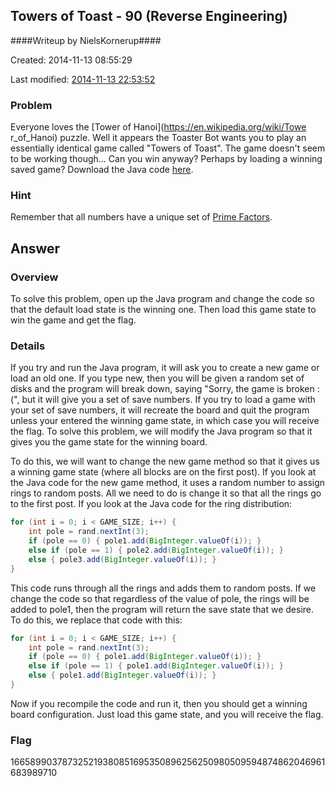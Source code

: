 ## Towers of Toast - 90 (Reverse Engineering) ##
####Writeup by NielsKornerup####

Created: 2014-11-13 08:55:29

Last modified: [2014-11-13 22:53:52](https://github.com/Oksisane/PicoCTF-2014-Writeups/commits/master/reverse_engineering/towers_of_toast.md)

### Problem ###

 Everyone loves the [Tower of Hanoi](https://en.wikipedia.org/wiki/Towe r_of_Hanoi) puzzle. Well it appears the Toaster Bot wants you to play an essentially identical game called "Towers of Toast". The game doesn't seem to be working though... Can you win anyway? Perhaps by loading a winning saved game? Download the Java code [here](https://picoctf.com/problem-static/reversing/towers-of-toast/Main.java).

### Hint ###

Remember that all numbers have a unique set of [Prime Factors](http://www.mathsisfun.com/prime-factorization.html).

## Answer ##

### Overview ###

To solve this problem, open up the Java program and change the code so that the default load state is the winning one. Then load this game state to win the game and get the flag.

### Details ###

If you try and run the Java program, it will ask you to create a new game or load an old one. If you type new, then you will be given a random set of disks and the program will break down, saying "Sorry, the game is broken :(", but it will give you a set of save numbers. If you try to load a game with your set of save numbers, it will recreate the board and quit the program unless your entered the winning game state, in which case you will receive the flag. To solve this problem, we will modify the Java program so that it gives you the game state for the winning board.

To do this, we will want to change the new game method so that it gives us a winning game state (where all blocks are on the first post). If you look at the Java code for the new game method, it uses a random number to assign rings to random posts. All we need to do is change it so that all the rings go to the first post. If you look at the Java code for the ring distribution:

```java
for (int i = 0; i < GAME_SIZE; i++) {
	int pole = rand.nextInt(3);
	if (pole == 0) { pole1.add(BigInteger.valueOf(i)); }
	else if (pole == 1) { pole2.add(BigInteger.valueOf(i)); }
	else { pole3.add(BigInteger.valueOf(i)); }
}
```

This code runs through all the rings and adds them to random posts. If we change the code so that regardless of the value of pole, the rings will be added to pole1, then the program will return the save state that we desire. To do this, we replace that code with this:

```java
for (int i = 0; i < GAME_SIZE; i++) {
	int pole = rand.nextInt(3);
	if (pole == 0) { pole1.add(BigInteger.valueOf(i)); }
	else if (pole == 1) { pole1.add(BigInteger.valueOf(i)); }
	else { pole1.add(BigInteger.valueOf(i)); }
}
```

Now if you recompile the code and run it, then you should get a winning board configuration. Just load this game state, and you will receive the flag.


### Flag ###

166589903787325219380851695350896256250980509594874862046961683989710
